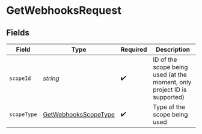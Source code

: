 # GetWebhooksRequest


## Fields

| Field                                                                    | Type                                                                     | Required                                                                 | Description                                                              |
| ------------------------------------------------------------------------ | ------------------------------------------------------------------------ | ------------------------------------------------------------------------ | ------------------------------------------------------------------------ |
| `scopeId`                                                                | *string*                                                                 | :heavy_check_mark:                                                       | ID of the scope being used (at the moment, only project ID is supported) |
| `scopeType`                                                              | [GetWebhooksScopeType](../../models/operations/getwebhooksscopetype.md)  | :heavy_check_mark:                                                       | Type of the scope being used                                             |